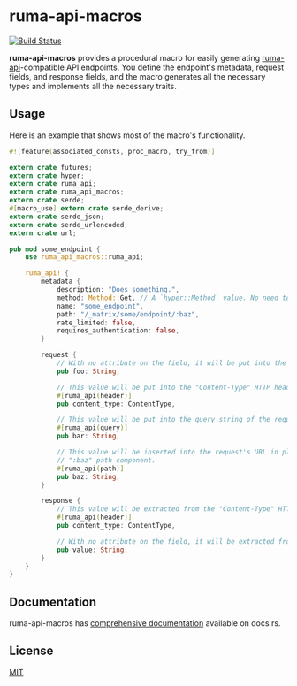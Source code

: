 # ruma-api-macros

[![Build Status](https://travis-ci.org/ruma/ruma-api-macros.svg?branch=master)](https://travis-ci.org/ruma/ruma-api-macros)

**ruma-api-macros** provides a procedural macro for easily generating [ruma-api](https://github.com/ruma/ruma-api)-compatible API endpoints.
You define the endpoint's metadata, request fields, and response fields, and the macro generates all the necessary types and implements all the necessary traits.

## Usage

Here is an example that shows most of the macro's functionality.

``` rust
#![feature(associated_consts, proc_macro, try_from)]

extern crate futures;
extern crate hyper;
extern crate ruma_api;
extern crate ruma_api_macros;
extern crate serde;
#[macro_use] extern crate serde_derive;
extern crate serde_json;
extern crate serde_urlencoded;
extern crate url;

pub mod some_endpoint {
    use ruma_api_macros::ruma_api;

    ruma_api! {
        metadata {
            description: "Does something.",
            method: Method::Get, // A `hyper::Method` value. No need to import the name.
            name: "some_endpoint",
            path: "/_matrix/some/endpoint/:baz",
            rate_limited: false,
            requires_authentication: false,
        }

        request {
            // With no attribute on the field, it will be put into the body of the request.
            pub foo: String,

            // This value will be put into the "Content-Type" HTTP header.
            #[ruma_api(header)]
            pub content_type: ContentType,

            // This value will be put into the query string of the request's URL.
            #[ruma_api(query)]
            pub bar: String,

            // This value will be inserted into the request's URL in place of the
            // ":baz" path component.
            #[ruma_api(path)]
            pub baz: String,
        }

        response {
            // This value will be extracted from the "Content-Type" HTTP header.
            #[ruma_api(header)]
            pub content_type: ContentType,

            // With no attribute on the field, it will be extracted from the body of the response.
            pub value: String,
        }
    }
}
```

## Documentation

ruma-api-macros has [comprehensive documentation](https://docs.rs/ruma-api-macros) available on docs.rs.

## License

[MIT](http://opensource.org/licenses/MIT)
